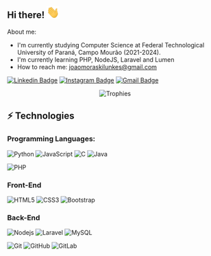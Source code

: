 ## Hi there! <img src="https://raw.githubusercontent.com/joaomoraski/joaomoraski/main/wave.gif" width="30px">
About me:

- I'm currently studying Computer Science at Federal Technological University of Paraná, Campo Mourão (2021-2024).
- I'm currently learning PHP, NodeJS, Laravel and Lumen
- How to reach me: joaomoraskilunkes@gmail.com


[![Linkedin Badge](https://img.shields.io/badge/-LinkedIn-blue?style=flat-square&logo=Linkedin&logoColor=white&link=https://www.linkedin.com/in/jo%C3%A3o-vitor-moraski-lunkes-156788170/)](https://www.linkedin.com/in/jo%C3%A3o-vitor-moraski-lunkes-156788170/)
[![Instagram Badge](https://img.shields.io/badge/-Instagram-purple?style=flat-square&logo=instagram&logoColor=white&link=https://www.instagram.com/joaomoraski/)](https://www.instagram.com/joaomoraski/)
[![Gmail Badge](https://img.shields.io/badge/-joaomoraskilunkes@gmail.com-c14438?style=flat-square&logo=Gmail&logoColor=white&link=mailto:joaomoraskilunkes@gmail.com)](mailto:joaomoraskilunkes@gmail.com)
<p align="center">
  <img href="https://github.com/ryo-ma/github-profile-trophy align="center" src="https://github-profile-trophy.vercel.app/?username=joaomoraski&theme=onedark&row=2&column=4&margin-w=4&margin-h=4" alt="Trophies" />
</p>


## ⚡ Technologies

### Programming Languages:<br>
![Python](https://img.shields.io/badge/Python-3776AB?style=flat&logo=python&logoColor=white)
![JavaScript](https://img.shields.io/badge/JavaScript-F7DF1E?style=flat&logo=javascript&logoColor=black&fontColor=black)
![C](https://img.shields.io/badge/C-00599C?style=flat&logo=c&logoColor=white)
![Java](https://img.shields.io/badge/-Java-5382A1?style=flat-square&logo=java&logoColor=white)

![PHP](https://img.shields.io/badge/-PHP-?style=flat-square&logo=PHP&color=blueviolet)

### Front-End
![HTML5](https://img.shields.io/badge/-HTML5-E34F26?style=flat-square&logo=html5&logoColor=white)
![CSS3](https://img.shields.io/badge/-CSS3-1572B6?style=flat-square&logo=css3)
![Bootstrap](https://img.shields.io/badge/-Bootstrap-563D7C?style=flat-square&logo=bootstrap)

### Back-End
![Nodejs](https://img.shields.io/badge/-Nodejs-black?style=flat-square&logo=Node.js)
![Laravel](https://img.shields.io/badge/-Laravel-white?style=flat-square&logo=Laravel)
![MySQL](https://img.shields.io/badge/-MySQL-323330?style=flat-square&logo=mysql)



![Git](https://img.shields.io/badge/-Git-black?style=flat-square&logo=git)
![GitHub](https://img.shields.io/badge/-GitHub-181717?style=flat-square&logo=github)
![GitLab](https://img.shields.io/badge/-GitLab-FCA121?style=flat-square&logo=gitlab)

<!--![Top Langs](https://github-readme-stats.vercel.app/api/top-langs/?username=joaomoraski&hide=TeX&layout=compact)
-->